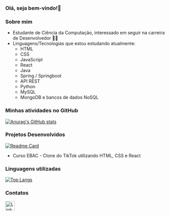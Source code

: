 ### Olá, seja bem-vindo!👋

### Sobre mim
 - Estudante de Ciência da Computação, interessado em seguir na carreira de Desenvolvedor 👨‍💻
 - Linguagens/Tecnologias que estou estudando atualmente:
    - HTML
    - CSS
    - JavaScript
    - React
    - Java
    - Spring / Springboot
    - API REST
    - Python
    - MySQL
    - MongoDB e bancos de dados NoSQL

### Minhas atividades no GitHub

[![Anurag's GitHub stats](https://github-readme-stats.vercel.app/api?username=mdteixeira&show_icons=true&theme=dark)](https://github.com/anuraghazra/github-readme-stats)

### Projetos Desenvolvidos

[![Readme Card](https://github-readme-stats.vercel.app/api/pin/?username=mdteixeira&repo=Clone-do-TikTok&theme=dark)](https://github.com/anuraghazra/github-readme-stats)
 * Curso EBAC - Clone do TikTok utilizando HTML, CSS e React
### Linguagens utilizadas

[![Top Langs](https://github-readme-stats.vercel.app/api/top-langs/?username=mdteixeira&layout=compact)](https://github.com/anuraghazra/github-readme-stats)

### Contatos

[<img src='https://img.shields.io/badge/LinkedIn-0077B5?style=for-the-badge&logo=linkedin&logoColor=white' alt='Linkedin' height='30'>](https://www.linkedin.com/in/mdteixeira/)
